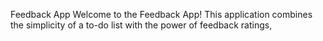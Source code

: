 Feedback App
Welcome to the Feedback App! This application combines the simplicity of a to-do list with the power of feedback ratings,
